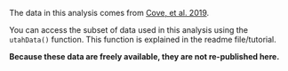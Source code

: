 The data in this analysis comes from [Cove, et al. 2019](https://esajournals.onlinelibrary.wiley.com/doi/full/10.1002/ecy.3353). 

You can access the subset of data used in this analysis using the `utahData()` function. This function is explained in the readme file/tutorial. 

**Because these data are freely available, they are not re-published here.**
